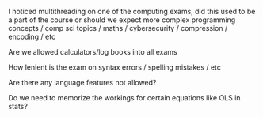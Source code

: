 I noticed multithreading on one of the computing exams, did this used to be a part of the course or should we expect more complex programming concepts / comp sci topics / maths / cybersecurity / compression / encoding / etc

Are we allowed calculators/log books into all exams

How lenient is the exam on syntax errors / spelling mistakes / etc

Are there any language features not allowed?

Do we need to memorize the workings for certain equations like OLS in stats?